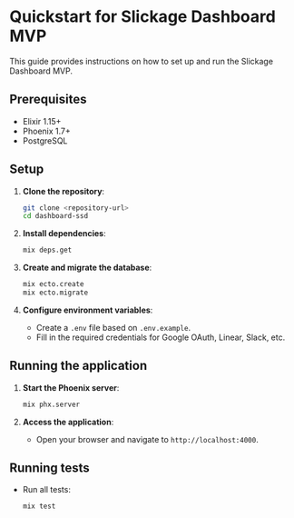 # Quickstart for Slickage Dashboard MVP

This guide provides instructions on how to set up and run the Slickage Dashboard MVP.

## Prerequisites

- Elixir 1.15+
- Phoenix 1.7+
- PostgreSQL

## Setup

1.  **Clone the repository**:
    ```bash
    git clone <repository-url>
    cd dashboard-ssd
    ```

2.  **Install dependencies**:
    ```bash
    mix deps.get
    ```

3.  **Create and migrate the database**:
    ```bash
    mix ecto.create
    mix ecto.migrate
    ```

4.  **Configure environment variables**:
    -   Create a `.env` file based on `.env.example`.
    -   Fill in the required credentials for Google OAuth, Linear, Slack, etc.

## Running the application

1.  **Start the Phoenix server**:
    ```bash
    mix phx.server
    ```

2.  **Access the application**:
    -   Open your browser and navigate to `http://localhost:4000`.

## Running tests

-   Run all tests:
    ```bash
    mix test
    ```
